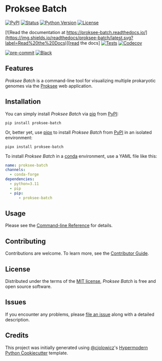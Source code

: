 # Proksee Batch

[![PyPI](https://img.shields.io/pypi/v/proksee-batch.svg)][pypi_]
[![Status](https://img.shields.io/pypi/status/proksee-batch.svg)][status]
[![Python Version](https://img.shields.io/pypi/pyversions/proksee-batch)][python version]
[![License](https://img.shields.io/pypi/l/proksee-batch)][license]

[![Read the documentation at https://proksee-batch.readthedocs.io/](https://img.shields.io/readthedocs/proksee-batch/latest.svg?label=Read%20the%20Docs)][read the docs]
[![Tests](https://github.com/stothard-group/proksee-batch/workflows/Tests/badge.svg)][tests]
[![Codecov](https://codecov.io/gh/stothard-group/proksee-batch/branch/main/graph/badge.svg)][codecov]

[![pre-commit](https://img.shields.io/badge/pre--commit-enabled-brightgreen?logo=pre-commit&logoColor=white)][pre-commit]
[![Black](https://img.shields.io/badge/code%20style-black-000000.svg)][black]

[pypi_]: https://pypi.org/project/proksee-batch/
[status]: https://pypi.org/project/proksee-batch/
[python version]: https://pypi.org/project/proksee-batch
[read the docs]: https://proksee-batch.readthedocs.io/
[tests]: https://github.com/stothard-group/proksee-batch/actions?workflow=Tests
[codecov]: https://app.codecov.io/gh/stothard-groupproksee-batch
[pre-commit]: https://github.com/pre-commit/pre-commit
[black]: https://github.com/psf/black

## Features

_Proksee Batch_ is a command-line tool for visualizing multiple prokaryotic
genomes via the [Proksee] web application.

## Installation

You can simply install _Proksee Batch_ via [pip] from [PyPI]:

```console
pip install proksee-batch
```

Or, better yet, use [pipx] to install _Proksee Batch_ from [PyPI] in an isolated environment:

```console
pipx install proksee-batch
```

To install _Proksee Batch_ in a [conda] environment, use a YAML file like this:

```yaml
name: proksee-batch
channels:
  - conda-forge
dependencies:
  - python=3.11
  - pip
  - pip:
      - proksee-batch
```

## Usage

Please see the [Command-line Reference] for details.

## Contributing

Contributions are welcome.
To learn more, see the [Contributor Guide].

## License

Distributed under the terms of the [MIT license][license],
_Proksee Batch_ is free and open source software.

## Issues

If you encounter any problems,
please [file an issue] along with a detailed description.

## Credits

This project was initially generated using [@cjolowicz]'s [Hypermodern Python Cookiecutter] template.

[@cjolowicz]: https://github.com/cjolowicz
[pypi]: https://pypi.org/
[hypermodern python cookiecutter]: https://github.com/cjolowicz/cookiecutter-hypermodern-python
[file an issue]: https://github.com/stothard-group/proksee-batch/issues
[pip]: https://pip.pypa.io/
[pipx]: https://pipx.pypa.io/stable/
[conda]: https://docs.conda.io/en/latest/
[proksee]: https://proksee.ca

<!-- github-only -->

[license]: https://github.com/stothard-group/proksee-batch/blob/main/LICENSE
[contributor guide]: https://github.com/stothard-group/proksee-batch/blob/main/CONTRIBUTING.md
[command-line reference]: https://proksee-batch.readthedocs.io/en/latest/usage.html
